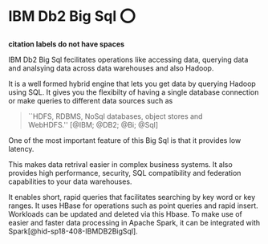 IBM Db2 Big Sql :o:
===============

**citation labels do not have spaces**

IBM Db2 Big Sql fecilitates operations like accessing data, querying
data and analsying data across data warehouses and also Hadoop.

It is a well formed hybrid engine that lets you get data by querying
Hadoop using SQL. It gives you the flexibilty of having a single
database connection or make queries to different data sources such as


> ``HDFS, RDBMS, NoSql databases, object stores and
> WebHDFS.'' [@IBM; @DB2; @Bi; @Sql]

One of the most important feature
of this Big Sql is that it provides low latency.

This makes data retrival
easier in complex business systems. It also provides high performance,
security, SQL compatibility and federation capabilities to your data
warehouses.

It enables short, rapid queries that facilitates searching by key word
or key ranges. It uses HBase for operations such as point queries and
rapid insert. Workloads can be updated and deleted via this Hbase. To
make use of easier and faster data processing in Apache Spark, it can be
integrated with Spark[@hid-sp18-408-IBMDB2BigSql].
